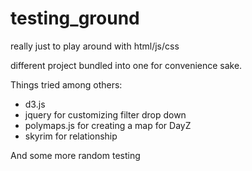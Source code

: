 testing_ground
==============

really just to play around with html/js/css


different project bundled into one for convenience sake.

Things tried among others:

* d3.js
* jquery for customizing filter drop down
* polymaps.js for creating a map for DayZ
* skyrim for relationship

And some more random testing
